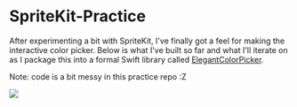 # SpriteKit-Practice

After experimenting a bit with SpriteKit, I've finally got a feel for making the interactive color picker. Below is what I've built so far and what I'll iterate on as I package this into a formal Swift library called [ElegantColorPicker](https://github.com/ThasianX/ElegantColorPicker).

Note: code is a bit messy in this practice repo :Z

<img src="https://github.com/ThasianX/GIFs/blob/master/ElegantColorPicker/practice_demo.gif?raw=true"/>
